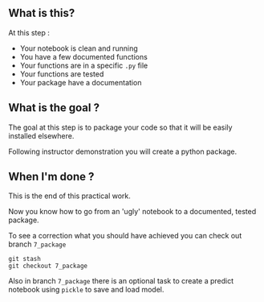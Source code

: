 What is this?
-------------
At this step : 
- Your notebook is clean and running
- You have a few documented functions
- Your functions are in a specific `.py` file
- Your functions are tested
- Your package have a documentation

What is the goal ?
-------------------
The goal at this step is to package your code so that it will be easily installed elsewhere.

Following instructor demonstration you will create a python package.

When I'm done ?
---------------
This is the end of this practical work. 

Now you know how to go from an 'ugly' notebook to a documented, tested package. 

To see a correction what you should have achieved you can check out branch `7_package`
```shell
git stash
git checkout 7_package
```

Also in branch `7_package` there is an optional task to create a predict notebook using 
`pickle` to save and load model. 

